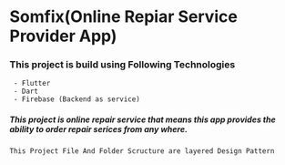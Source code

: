 # Somfix(Online Repiar Service Provider App)

### This project is build using Following Technologies
     - Flutter
     - Dart
     - Firebase (Backend as service)

#####  This project is online repair service that means this app provides the ability to order repair serices from any where.


```
This Project File And Folder Scructure are layered Design Pattern
```


